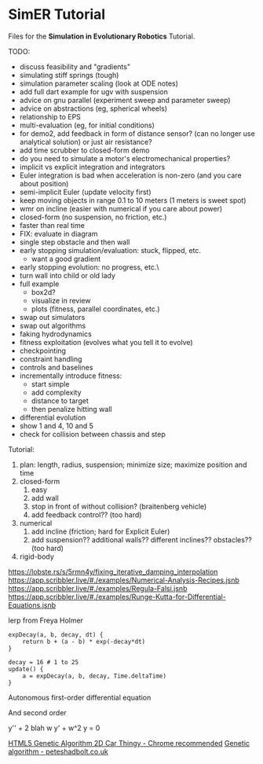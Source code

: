 # SimER Tutorial

Files for the **Simulation in Evolutionary Robotics** Tutorial.


TODO:
- discuss feasibility and "gradients"
- simulating stiff springs (tough)
- simulation parameter scaling (look at ODE notes)
- add full dart example for ugv with suspension
- advice on gnu parallel (experiment sweep and parameter sweep)
- advice on abstractions (eg, spherical wheels)
- relationship to EPS
- multi-evaluation (eg, for initial conditions)
- for demo2, add feedback in form of distance sensor? (can no longer use analytical solution) or just air resistance?
- add time scrubber to closed-form demo
- do you need to simulate a motor's electromechanical properties?
- implicit vs explicit integration and integrators
- Euler integration is bad when acceleration is non-zero (and you care about position)
- semi-implicit Euler (update velocity first)
- keep moving objects in range 0.1 to 10 meters (1 meters is sweet spot)
- wmr on incline (easier with numerical if you care about power)
- closed-form (no suspension, no friction, etc.)
- faster than real time
- FIX: evaluate in diagram
- single step obstacle and then wall
- early stopping simulation/evaluation: stuck, flipped, etc.
  - want a good gradient
- early stopping evolution: no progress, etc.\
- turn wall into child or old lady
- full example
  - box2d?
  - visualize in review
  - plots (fitness, parallel coordinates, etc.)
- swap out simulators
- swap out algorithms
- faking hydrodynamics
- fitness exploitation (evolves what you tell it to evolve)
- checkpointing
- constraint handling
- controls and baselines
- incrementally introduce fitness:
  - start simple
  - add complexity
  - distance to target
  - then penalize hitting wall
- differential evolution
- show 1 and 4, 10 and 5
- check for collision between chassis and step

Tutorial:

1. plan: length, radius, suspension; minimize size; maximize position and time
2. closed-form
   1. easy
   2. add wall
   3. stop in front of without collision? (braitenberg vehicle)
   4. add feedback control?? (too hard)
3. numerical
   1. add incline (friction; hard for Explicit Euler)
   2. add suspension?? additional walls?? different inclines?? obstacles?? (too hard)
4. rigid-body



https://lobste.rs/s/5rmn4y/fixing_iterative_damping_interpolation
https://app.scribbler.live/#./examples/Numerical-Analysis-Recipes.jsnb
https://app.scribbler.live/#./examples/Regula-Falsi.jsnb
https://app.scribbler.live/#./examples/Runge-Kutta-for-Differential-Equations.jsnb


lerp from Freya Holmer

```text
expDecay(a, b, decay, dt) {
    return b + (a - b) * exp(-decay*dt)
}

decay = 16 # 1 to 25
update() {
    a = expDecay(a, b, decay, Time.deltaTime)
}
```

Autonomous first-order differential equation

And second order

y'' + 2 blah w y' + w^2 y = 0


[HTML5 Genetic Algorithm 2D Car Thingy - Chrome recommended](https://rednuht.org/genetic_cars_2/)
[Genetic algorithm - peteshadbolt.co.uk](https://peteshadbolt.co.uk/posts/ga/)
